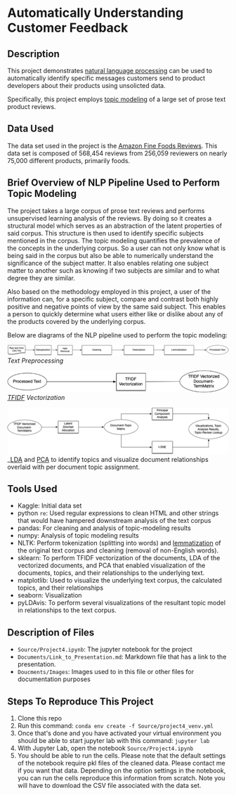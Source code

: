 

# Automatically Understanding Customer Feedback

## Description

This project demonstrates [natural language processing](https://en.wikipedia.org/wiki/Natural_language_processing) can
be used to automatically identify specific messages customers send to product
developers about their products using unsolicted data.

Specifically, this project employs [topic modeling](https://en.wikipedia.org/wiki/Natural_language_processing) of a large set of prose text
product reviews.

## Data Used

The data set used in the project is the [Amazon Fine Foods Reviews](https://www.kaggle.com/snap/amazon-fine-food-reviews). This data
set is composed of 568,454 reviews from 256,059 reviewers on nearly 75,000
different products, primarily foods.

## Brief Overview of NLP Pipeline Used to Perform Topic Modeling

The project takes a large corpus of prose text reviews and performs
unsupervised learning analysis of the reviews. By doing so it creates a structural model
which serves as an abstraction of the latent properties of said corpus. This
structure is then used to identify specific subjects mentioned in the 
corpus. The topic modeling quantifies the prevalence of the concepts in the underlying corpus. So a user can
not only know what is being said in the corpus but also be able to numerically
understand the significance of the subject matter. It also enables relating one
subject matter to another such as knowing if two subjects are similar and to
what degree they are similar.

Also based on the methodology employed in this project, a user of the
information can, for a specific subject, compare and contrast both highly
positive and negative points of view by the same said subject. This enables a
person to quickly determine what users either like or dislike about any of the
products covered by the underlying corpus.

Below are diagrams of the NLP pipeline used to perform the topic modeling:


![Text Preprocessing](./Documents/Images/text_preprocessing.jpg "Text Preprocessing" )
<span class="caption">_Text Preprocessing_</span>


![TFIDF Vectorization](./Documents/Images/tfidf_vectorization.jpg "TFIDF Vectorization" )
_[TFIDF](https://en.wikipedia.org/wiki/Tf%E2%80%93idf) Vectorization_

![LDA and Final Analysis](./Documents/Images/lda_analysis.jpg "LDA and Final Analysis" )
_[LDA](https://en.wikipedia.org/wiki/Tf%E2%80%93idf) and [PCA](https://en.wikipedia.org/wiki/Tf%E2%80%93idf) to identify topics and visualize document relationships
overlaid with per document topic assignment.


## Tools Used

* Kaggle: Initial data set
* python `re`: Used regular expressions to clean HTML and other strings that
  would have hampered downstream analysis of the text corpus
* pandas: For cleaning and analysis of topic-modeling results
* numpy: Analysis of topic modeling results
* NLTK: Perform tokenization (splitting into words) and
  [lemmatization](https://en.wikipedia.org/wiki/Lemmatisation) of the original text corpus and cleaning (removal of non-English words).
* sklearn: To perform TFIDF vectorization of the documents, LDA of the
  vectorized documents, and PCA that enabled visualization of the documents,
  topics, and their relationships to the underlying text.
* matplotlib: Used to visualize the underlying text corpus, the calculated
  topics, and their relationships
* seaborn: Visualization
* pyLDAvis: To perform several visualizations of the resultant topic model in
  relationships to the text corpus.

## Description of Files

* `Source/Project4.ipynb`: The jupyter notebook for the project
* `Documents/Link_to_Presentation.md`: Markdown file that has a link to the
  presentation.
* `Doucments/Images`: Images used to in this file or other files for
  documentation purposes

## Steps To Reproduce This Project

1. Clone this repo
1. Run this command: `conda env create -f Source/project4_venv.yml`
1. Once that's done and you have activated your virtual environment you should
   be able to start jupyter lab with this command: `jupyter lab`
1. With Jupyter Lab, open the notebook `Source/Project4.ipynb`
1. You should be able to run the cells. Please note that the default settings
   of the notebook require pkl files of the cleaned data. Please contact me
   if you want that data. Depending on the option settings in the notebook,
   you can run the cells reproduce this information from scratch. Note you
   will have to download the CSV file associated with the data set.



